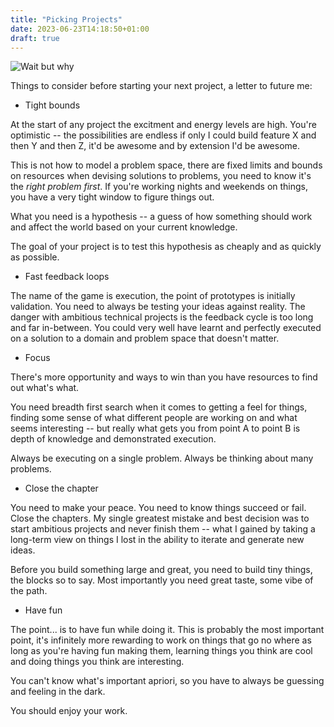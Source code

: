 ```yaml
---
title: "Picking Projects"
date: 2023-06-23T14:18:50+01:00
draft: true
---
```


![Wait but why](https://149909199.v2.pressablecdn.com/wp-content/uploads/2018/04/venn-with-big-loop-small.png)

Things to consider before starting your next project, a letter to future me:

- Tight bounds

At the start of any project the excitment and energy levels are high. You're optimistic -- the possibilities are
endless if only I could build feature X and then Y and then Z, it'd be awesome and by extension I'd be awesome.

This is not how to model a problem space, there are fixed limits and bounds on resources when devising solutions to problems,
you need to know it's the _right problem first_. If you're working nights and weekends on things, you have a very tight window
to figure things out.

What you need is a hypothesis -- a guess of how something should work and affect the world based on your current knowledge.

The goal of your project is to test this hypothesis as cheaply and as quickly as possible.

- Fast feedback loops

The name of the game is execution, the point of prototypes is initially validation. You need to always be testing your ideas against
reality. The danger with ambitious technical projects is the feedback cycle is too long and far in-between. You could very well have learnt and
perfectly executed on a solution to a domain and problem space that doesn't matter.

- Focus

There's more opportunity and ways to win than you have resources to find out what's what.

You need breadth first search when it comes to getting a feel for things, finding some sense of what different people are working on and what seems
interesting -- but really what gets you from point A to point B is depth of knowledge and demonstrated execution.

Always be executing on a single problem. Always be thinking about many problems.

- Close the chapter

You need to make your peace. You need to know things succeed or fail. Close the chapters. My single greatest mistake and best decision was to start ambitious projects and
never finish them -- what I gained by taking a long-term view on things I lost in the ability to iterate and generate new ideas.

Before you build something large and great, you need to build tiny things, the blocks so to say. Most importantly you need great taste, some vibe of the path.

- Have fun

The point... is to have fun while doing it. This is probably the most important point, it's infinitely more rewarding to work on things that go no where as
long as you're having fun making them, learning things you think are cool and doing things you think are interesting.

You can't know what's important apriori, so you have to always be guessing and feeling in the dark.

You should enjoy your work.
